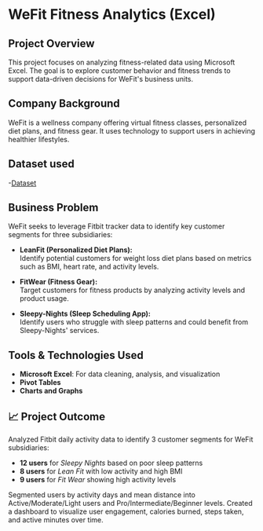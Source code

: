 # WeFit Fitness Analytics (Excel)

## Project Overview
This project focuses on analyzing fitness-related data using Microsoft Excel. The goal is to explore customer behavior and fitness trends to support data-driven decisions for WeFit's business units.

## Company Background  
WeFit is a wellness company offering virtual fitness classes, personalized diet plans, and fitness gear. It uses technology to support users in achieving healthier lifestyles.

## Dataset used
-<a href="https://drive.google.com/uc?export=download&id=1YIl4aBR4kgAuwxdaRVv3IKHUT2yORIZU">Dataset</a>
## Business Problem  
WeFit seeks to leverage Fitbit tracker data to identify key customer segments for three subsidiaries:

- **LeanFit (Personalized Diet Plans):**  
  Identify potential customers for weight loss diet plans based on metrics such as BMI, heart rate, and activity levels.

- **FitWear (Fitness Gear):**  
  Target customers for fitness products by analyzing activity levels and product usage.

- **Sleepy-Nights (Sleep Scheduling App):**  
  Identify users who struggle with sleep patterns and could benefit from Sleepy-Nights' services.

## Tools & Technologies Used  
- **Microsoft Excel**: For data cleaning, analysis, and visualization  
- **Pivot Tables**  
- **Charts and Graphs**

## 📈 Project Outcome

Analyzed Fitbit daily activity data to identify 3 customer segments for WeFit subsidiaries:
- **12 users** for *Sleepy Nights* based on poor sleep patterns  
- **8 users** for *Lean Fit* with low activity and high BMI  
- **9 users** for *Fit Wear* showing high activity levels

Segmented users by activity days and mean distance into Active/Moderate/Light users and Pro/Intermediate/Beginner levels. Created a dashboard to visualize user engagement, calories burned, steps taken, and active minutes over time.


